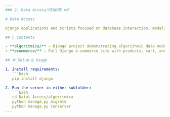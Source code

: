 ```yaml
---
### 2. Data Access/README.md

# Data Access

Django applications and scripts focused on database interaction, modeling, and query optimization.

## 📁 Contents

- **algoritmica/** — Django project demonstrating algorithmic data models and operations.  
- **ecommerce/** — Full Django e-commerce site with products, cart, and checkout functionality.

## ⚙️ Setup & Usage

1. Install requirements:
   ```bash
   pip install django

2. Run the server in either subfolder:
   ```bash
   cd Data\ Access/algoritmica
   python manage.py migrate
   python manage.py runserver
---
```

